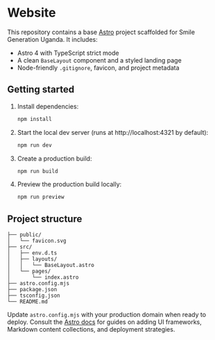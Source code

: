 # Website

This repository contains a base [Astro](https://astro.build) project scaffolded for Smile Generation Uganda. It includes:

- Astro 4 with TypeScript strict mode
- A clean `BaseLayout` component and a styled landing page
- Node-friendly `.gitignore`, favicon, and project metadata

## Getting started

1. Install dependencies:
	```powershell
	npm install
	```
2. Start the local dev server (runs at http://localhost:4321 by default):
	```powershell
	npm run dev
	```
3. Create a production build:
	```powershell
	npm run build
	```
4. Preview the production build locally:
	```powershell
	npm run preview
	```

## Project structure

```
├── public/
│   └── favicon.svg
├── src/
│   ├── env.d.ts
│   ├── layouts/
│   │   └── BaseLayout.astro
│   └── pages/
│       └── index.astro
├── astro.config.mjs
├── package.json
├── tsconfig.json
└── README.md
```

Update `astro.config.mjs` with your production domain when ready to deploy. Consult the [Astro docs](https://docs.astro.build) for guides on adding UI frameworks, Markdown content collections, and deployment strategies.